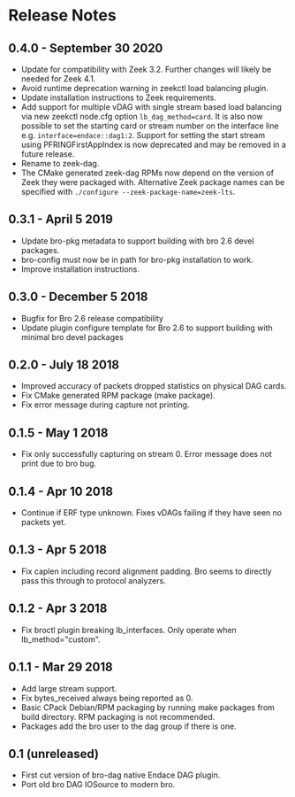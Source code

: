# Release Notes
## 0.4.0 - September 30 2020
- Update for compatibility with Zeek 3.2. Further changes will likely be needed for Zeek 4.1.
- Avoid runtime deprecation warning in zeekctl load balancing plugin.
- Update installation instructions to Zeek requirements.
- Add support for multiple vDAG with single stream based load balancing via new zeekctl node.cfg option ``lb_dag_method=card``. It is also now possible to set the starting card or stream number on the interface line e.g. ``interface=endace::dag1:2``. Support for setting the start stream using PFRINGFirstAppIndex is now deprecated and may be removed in a future release.
- Rename to zeek-dag.
- The CMake generated zeek-dag RPMs now depend on the version of Zeek they were packaged with. Alternative Zeek package names can be specified with ``./configure --zeek-package-name=zeek-lts``.

## 0.3.1 - April 5 2019
- Update bro-pkg metadata to support building with bro 2.6 devel packages.
- bro-config must now be in path for bro-pkg installation to work.
- Improve installation instructions.

## 0.3.0 - December 5 2018
- Bugfix for Bro 2.6 release compatibility
- Update plugin configure template for Bro 2.6 to support building with minimal bro devel packages

## 0.2.0 - July 18 2018
- Improved accuracy of packets dropped statistics on physical DAG cards.
- Fix CMake generated RPM package (make package).
- Fix error message during capture not printing.

## 0.1.5 - May 1 2018
- Fix only successfully capturing on stream 0. Error message does not print due to bro bug.

## 0.1.4 - Apr 10 2018
- Continue if ERF type unknown. Fixes vDAGs failing if they have seen no packets yet.

## 0.1.3 - Apr 5 2018
- Fix caplen including record alignment padding. Bro seems to directly pass
  this through to protocol analyzers.

## 0.1.2 - Apr 3 2018
- Fix broctl plugin breaking lb_interfaces. Only operate when lb_method="custom".

## 0.1.1 - Mar 29 2018
- Add large stream support.
- Fix bytes_received always being reported as 0.
- Basic CPack Debian/RPM packaging by running make packages from build directory. RPM packaging is not recommended.
- Packages add the bro user to the dag group if there is one.

## 0.1 (unreleased)
- First cut version of bro-dag native Endace DAG plugin.
- Port old bro DAG IOSource to modern bro.